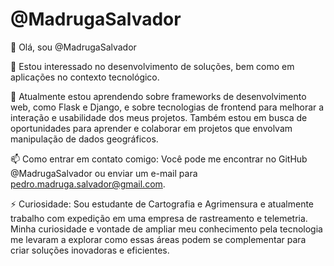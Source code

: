# @MadrugaSalvador

👋 Olá, sou @MadrugaSalvador

👀 Estou interessado no desenvolvimento de soluções, bem como em aplicações no contexto tecnológico.

🌱 Atualmente estou aprendendo sobre frameworks de desenvolvimento web, como Flask e Django, e sobre tecnologias de frontend para melhorar a interação e usabilidade dos meus projetos. Também estou em busca de oportunidades para aprender e colaborar em projetos que envolvam manipulação de dados geográficos.

📫 Como entrar em contato comigo: Você pode me encontrar no GitHub @MadrugaSalvador ou enviar um e-mail para pedro.madruga.salvador@gmail.com.

⚡ Curiosidade: Sou estudante de Cartografia e Agrimensura e atualmente trabalho com expedição em uma empresa de rastreamento e telemetria. Minha curiosidade e vontade de ampliar meu conhecimento pela tecnologia me levaram a explorar como essas áreas podem se complementar para criar soluções inovadoras e eficientes.






<!---
MadrugaSalvador/MadrugaSalvador is a ✨ special ✨ repository because its `README.md` (this file) appears on your GitHub profile.
You can click the Preview link to take a look at your changes.
--->
